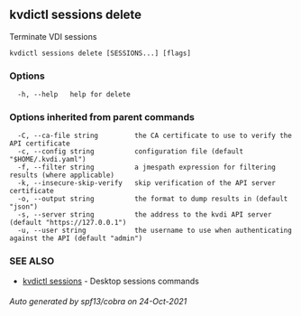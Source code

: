## kvdictl sessions delete

Terminate VDI sessions

```
kvdictl sessions delete [SESSIONS...] [flags]
```

### Options

```
  -h, --help   help for delete
```

### Options inherited from parent commands

```
  -C, --ca-file string         the CA certificate to use to verify the API certificate
  -c, --config string          configuration file (default "$HOME/.kvdi.yaml")
  -f, --filter string          a jmespath expression for filtering results (where applicable)
  -k, --insecure-skip-verify   skip verification of the API server certificate
  -o, --output string          the format to dump results in (default "json")
  -s, --server string          the address to the kvdi API server (default "https://127.0.0.1")
  -u, --user string            the username to use when authenticating against the API (default "admin")
```

### SEE ALSO

* [kvdictl sessions](kvdictl_sessions.md)	 - Desktop sessions commands

###### Auto generated by spf13/cobra on 24-Oct-2021
